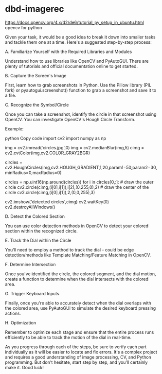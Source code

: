# dbd-imagerec

https://docs.opencv.org/4.x/d2/de6/tutorial_py_setup_in_ubuntu.html
opencv for python 

Given your task, it would be a good idea to break it down into smaller tasks and tackle them one at a time. Here's a suggested step-by-step process:

A. Familiarize Yourself with the Required Libraries and Modules

Understand how to use libraries like OpenCV and PyAutoGUI. There are plenty of tutorials and official documentation online to get started.

B. Capture the Screen's Image

First, learn how to grab screenshots in Python. Use the Pillow library (PIL fork) or pyautogui.screenshot() function to grab a screenshot and save it to a file.

C. Recognize the Symbol/Circle

Once you can take a screenshot, identify the circle in that screenshot using OpenCV. You can investigate OpenCV's Hough Circle Transform.



Example:

python
Copy code
import cv2
import numpy as np

img = cv2.imread('circles.jpg',0)
img = cv2.medianBlur(img,5)
cimg = cv2.cvtColor(img,cv2.COLOR_GRAY2BGR)

circles = cv2.HoughCircles(img,cv2.HOUGH_GRADIENT,1,20,param1=50,param2=30,minRadius=0,maxRadius=0)

circles = np.uint16(np.around(circles))
for i in circles[0,:]:
    # draw the outer circle
    cv2.circle(cimg,(i[0],i[1]),i[2],(0,255,0),2)
    # draw the center of the circle
    cv2.circle(cimg,(i[0],i[1]),2,(0,0,255),3)

cv2.imshow('detected circles',cimg)
cv2.waitKey(0)
cv2.destroyAllWindows()



D. Detect the Colored Section

You can use color detection methods in OpenCV to detect your colored section within the recognized circle.

E. Track the Dial within the Circle

You'll need to employ a method to track the dial - could be edge detection/methods like Template Matching/Feature Matching in OpenCV.

F. Determine Intersection

Once you've identified the circle, the colored segment, and the dial motion, create a function to determine when the dial intersects with the colored area.

G. Trigger Keyboard Inputs

Finally, once you're able to accurately detect when the dial overlaps with the colored area, use PyAutoGUI to simulate the desired keyboard pressing actions.

H. Optimization

Remember to optimize each stage and ensure that the entire process runs efficiently to be able to track the motion of the dial in real-time.

As you progress through each of the steps, be sure to verify each part individually as it will be easier to locate and fix errors. It's a complex project and requires a good understanding of image processing, CV, and Python programming. But don't hesitate, start step by step, and you'll certainly make it. Good luck!
